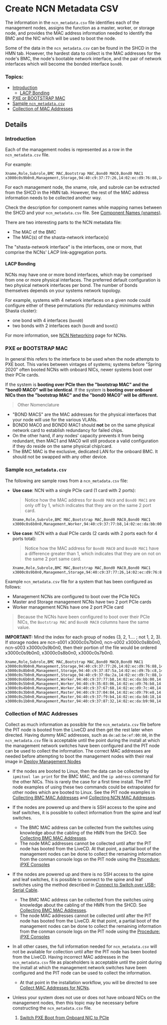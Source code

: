 # Create NCN Metadata CSV

The information in the `ncn_metadata.csv` file identifies each of the management nodes, assigns the function
as a master, worker, or storage node, and provides the MAC address information needed to identify the BMC and
the NIC which will be used to boot the node.

Some of the data in the `ncn_metadata.csv` can be found in the SHCD in the HMN tab. However, the hardest data
to collect is the MAC addresses for the node's BMC, the node's bootable network interface, and the
pair of network interfaces which will become the bonded interface `bond0`.

### Topics:

   * [Introduction](#introduction)
      * [LACP Bonding](#lacp_bonding)
   * [PXE or BOOTSTRAP MAC](#pxe_or_bootstrap_mac)
   * [Sample `ncn_metadata.csv`](#sample_ncn_metadata_csv)
   * [Collection of MAC Addresses](#collection_of_mac_addresses)

## Details

<a name="introduction"></a>
### Introduction

Each of the management nodes is represented as a row in the `ncn_metadata.csv` file.

For example:
```
Xname,Role,Subrole,BMC MAC,Bootstrap MAC,Bond0 MAC0,Bond0 MAC1
x3000c0s9b0n0,Management,Storage,94:40:c9:37:77:26,14:02:ec:d9:76:88,14:02:ec:d9:76:88,94:40:c9:5f:b6:92
```

For each management node, the xname, role, and subrole can be extracted from the SHCD in the HMN tab. However, the rest of the
MAC address information needs to be collected another way.

Check the description for component names while mapping names between the SHCD and your `ncn_metadata.csv` file.
See [Component Names (xnames)](../operations/Component_Names_xnames.md).

There are two interesting parts to the NCN metadata file:
- The MAC of the BMC
- The MAC(s) of the shasta-network interface(s)

The "shasta-network interface" is the interfaces, one or more, that comprise the NCNs' LACP link-aggregation ports.

<a name="lacp_bonding"></a>
#### LACP Bonding

NCNs may have one or more bond interfaces, which may be comprised from one or more physical interfaces. The
preferred default configuration is two physical network interfaces per bond. The number
of bonds themselves depends on your systems network topology.

For example, systems with 4 network interfaces on a given node could configure either of these
permutations (for redundancy minimums within Shasta cluster):
- one bond with 4 interfaces (`bond0`)
- two bonds with 2 interfaces each (`bond0` and `bond1`)

For more information, see [NCN Networking](../background/ncn_networking.md) page for NCNs.

<a name="pxe_or_bootstrap_mac"></a>
### PXE or BOOTSTRAP MAC

In general this refers to the interface to be used when the node attempts to PXE boot. This varies between vintages
of systems; systems before "Spring 2020" often booted NCNs with onboard NICs, newer systems boot over their PCIe cards.

If the system is **booting over PCIe then the "bootstrap MAC" and the "bond0 MAC0" will be identical**. If the
system is **booting over onboard NICs then the "bootstrap MAC" and the "bond0 MAC0" will be different.**

> Other Nomenclature
- "BOND MACS" are the MAC addresses for the physical interfaces that your node will use for the various VLANs.
- BOND0 MAC0 and BOND0 MAC1 should **not** be on the same physical network card to establish redundancy for failed chips.
- On the other hand, if any nodes' capacity prevents it from being redundant, then MAC1 and MAC0 will still produce a valid configuration if they do reside on the same physical chip/card.
- The BMC MAC is the exclusive, dedicated LAN for the onboard BMC. It should not be swapped with any other device.

<a name="sample_ncn_metadata_csv"></a>
### Sample `ncn_metadata.csv`

The following are sample rows from a `ncn_metadata.csv` file:
* __Use case__: NCN with a single PCIe card (1 card with 2 ports):
    > Notice how the MAC address for `Bond0 MAC0` and `Bond0 MAC1` are only off by 1, which indicates that
    > they are on the same 2 port card.

    ```
    Xname,Role,Subrole,BMC MAC,Bootstrap MAC,Bond0 MAC0,Bond0 MAC1
    x3000c0s6b0n0,Management,Worker,94:40:c9:37:77:b8,14:02:ec:da:bb:00,14:02:ec:da:bb:00,14:02:ec:da:bb:01
    ```
* __Use case__: NCN with a dual PCIe cards (2 cards with 2 ports each for 4 ports total):
    > Notice how the MAC address for `Bond0 MAC0` and `Bond0 MAC1` have a difference greater than 1, which
    > indicates that they are on not on the same 2 port same card.

    ```
    Xname,Role,Subrole,BMC MAC,Bootstrap MAC,Bond0 MAC0,Bond0 MAC1
    x3000c0s9b0n0,Management,Storage,94:40:c9:37:77:26,14:02:ec:d9:76:88,14:02:ec:d9:76:88,94:40:c9:5f:b6:92
    ```

Example `ncn_metadata.csv` file for a system that has been configured as follows:
 * Management NCNs are configured to boot over the PCIe NICs
 * Master and Storage management NCNs have two 2 port PCIe cards
 * Worker management NCNs have one 2 port PCIe card
> Because the NCNs have been configured to boot over their PCIe NICs, the `Bootstrap MAC` and `Bond0 MAC0` columns have the same value.

**IMPORTANT:** Mind the index for each group of nodes (3, 2, 1.... ; not 1, 2, 3). If storage nodes are ncn-s001 x3000c0s7b0n0, ncn-s002 x3000c0s8b0n0, ncn-s003 x3000c0s9b0n0, then their portion of the file would be ordered x3000c0s9b0n0, x3000c0s8b0n0, x3000c0s7b0n0.

```
Xname,Role,Subrole,BMC MAC,Bootstrap MAC,Bond0 MAC0,Bond0 MAC1
x3000c0s9b0n0,Management,Storage,94:40:c9:37:77:26,14:02:ec:d9:76:88,14:02:ec:d9:76:88,94:40:c9:5f:b6:92
x3000c0s8b0n0,Management,Storage,94:40:c9:37:87:5a,14:02:ec:d9:7b:c8,14:02:ec:d9:7b:c8,94:40:c9:5f:b6:5c
x3000c0s7b0n0,Management,Storage,94:40:c9:37:0a:2a,14:02:ec:d9:7c:88,14:02:ec:d9:7c:88,94:40:c9:5f:9a:a8
x3000c0s6b0n0,Management,Worker,94:40:c9:37:77:b8,14:02:ec:da:bb:00,14:02:ec:da:bb:00,14:02:ec:da:bb:01
x3000c0s5b0n0,Management,Worker,94:40:c9:35:03:06,14:02:ec:d9:76:b8,14:02:ec:d9:76:b8,14:02:ec:d9:76:b9
x3000c0s4b0n0,Management,Worker,94:40:c9:37:67:60,14:02:ec:d9:7c:40,14:02:ec:d9:7c:40,14:02:ec:d9:7c:41
x3000c0s3b0n0,Management,Master,94:40:c9:37:04:84,14:02:ec:d9:79:e8,14:02:ec:d9:79:e8,94:40:c9:5f:b5:cc
x3000c0s2b0n0,Management,Master,94:40:c9:37:f9:b4,14:02:ec:da:b8:18,14:02:ec:da:b8:18,94:40:c9:5f:a3:a8
x3000c0s1b0n0,Management,Master,94:40:c9:37:87:32,14:02:ec:da:b9:98,14:02:ec:da:b9:98,14:02:ec:da:b9:99
```

<a name="collection_of_mac_addresses"></a>
### Collection of MAC Addresses

   Collect as much information as possible for the `ncn_metadata.csv` file before the PIT node is booted
   from the LiveCD and then get the rest later when directed. Having dummy MAC addresses, such as `de:ad:be:ef:00:00`,
   in the `ncn_metadata.csv` file is acceptable until the point during the install at which the management network
   switches have been configured and the PIT node can be used to collect the information. The correct MAC addresses
   are needed before attempting to boot the management nodes with their real image in
   [Deploy Management Nodes](index.md#deploy_management_nodes)

   * If the nodes are booted to Linux, then the data can be collected by `ipmitool lan print` for the BMC MAC,
   and the `ip address` command for the other NICs. This is rarely the case for a first time install.
   The PIT node examples of using these two commands could be extrapolated for other nodes which are booted to Linux.
   See the PIT node examples in [Collecting BMC MAC Addresses](collecting_bmc_mac_addresses.md) and
   [Collecting NCN MAC Addresses](collecting_ncn_mac_addresses.md).


   * If the nodes are powered up and there is SSH access to the spine and leaf switches, it is possible to
   collect information from the spine and leaf switches.
      * The BMC MAC address can be collected from the switches using knowledge about the cabling of the HMN from the SHCD. See [Collecting BMC MAC Addresses](collecting_bmc_mac_addresses.md).
      * The node MAC addresses cannot be collected until after the PIT node has booted from the LiveCD. At that point, a partial boot of the management nodes can be done to collect the remaining information from the conman console logs on the PIT node using the [Procedure: iPXE Consoles](collecting_ncn_mac_addresses.md#procedure-ipxe-consoles)

   * If the nodes are powered up and there is no SSH access to the spine and leaf switches, it is possible
   to connect to the spine and leaf switches using the method described in
   [Connect to Switch over USB-Serial Cable](connect_to_switch_over_usb_serial_cable.md).
      * The BMC MAC address can be collected from the switches using knowledge about the cabling of the HMN from the SHCD. See [Collecting BMC MAC Addresses](collecting_bmc_mac_addresses.md).
      * The node MAC addresses cannot be collected until after the PIT node has booted from the LiveCD. At that point, a partial boot of the management nodes can be done to collect the remaining information from the conman console logs on the PIT node using the [Procedure: iPXE Consoles](collecting_ncn_mac_addresses.md#procedure-ipxe-consoles)

   * In all other cases, the full information needed for `ncn_metadata.csv` will not be available for collection
   until after the PIT node has been booted from the LiveCD. Having incorrect MAC addresses
   in the `ncn_metadata.csv` file as placeholders is acceptable until the point during the install at which the management
   network switches have been configured and the PIT node can be used to collect the information.
      * At that point in the installation workflow, you will be directed to see [Collect MAC Addresses for NCNs](collect_mac_addresses_for_ncns.md).

   * Unless your system does not use or does not have onboard NICs on the management nodes, then this topic
   may be necessary before constructing the `ncn_metadata.csv` file.
      1. [Switch PXE Boot from Onboard NIC to PCIe](switch_pxe_boot_from_onboard_nic_to_pcie.md)

